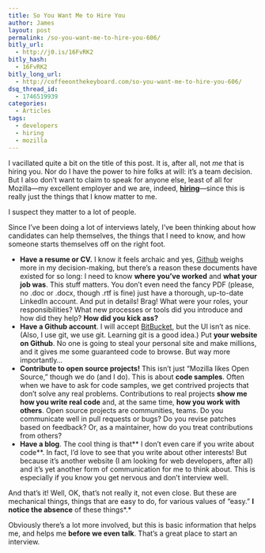 ```yaml
---
title: So You Want Me to Hire You
author: James
layout: post
permalink: /so-you-want-me-to-hire-you-606/
bitly_url:
  - http://j0.is/16FvRK2
bitly_hash:
  - 16FvRK2
bitly_long_url:
  - http://coffeeonthekeyboard.com/so-you-want-me-to-hire-you-606/
dsq_thread_id:
  - 1746519939
categories:
  - Articles
tags:
  - developers
  - hiring
  - mozilla
---
```

I vacillated quite a bit on the title of this post. It is, after all, not *me* that is hiring you. Nor do I have the power to hire folks at will: it&#8217;s a team decision. But I also don&#8217;t want to claim to speak for anyone else, least of all for Mozilla—my excellent employer and we are, indeed, **[hiring][1]**—since this is really just the things that I know matter to me.

I suspect they matter to a lot of people.

Since I&#8217;ve been doing a lot of interviews lately, I&#8217;ve been thinking about how candidates can help themselves, the things that I need to know, and how someone starts themselves off on the right foot.

  * **Have a resume or CV.** I know it feels archaic and yes, [Github][2] weighs more in my decision-making, but there&#8217;s a reason these documents have existed for so long: I need to know **where you&#8217;ve worked** and **what your job was**. This stuff matters. You don&#8217;t even need the fancy PDF (please, no .doc or .docx, though .rtf is fine) just have a thorough, up-to-date LinkedIn account. And put in details! Brag! What were your roles, your responsibilities? What new processes or tools did you introduce and how did they help? **How did you kick ass?**
  * **Have a Github account**. I will accept [BitBucket][3], but the UI isn&#8217;t as nice. (Also, I use git, we use git. Learning git is a good idea.) Put **your website on Github**. No one is going to steal your personal site and make millions, and it gives me some guaranteed code to browse. But way more importantly&#8230;
  * **Contribute to open source projects!** This isn&#8217;t just &#8220;Mozilla likes Open Source,&#8221; though we do (and I do). This is about **code samples**. Often when we have to ask for code samples, we get contrived projects that don&#8217;t solve any real problems. Contributions to real projects **show me how you write real code** and, at the same time, **how you work with others**. Open source projects are communities, teams. Do you communicate well in pull requests or bugs? Do you revise patches based on feedback? Or, as a maintainer, how do you treat contributions from others?
  * **Have a blog**. The cool thing is that** I don&#8217;t even care if you write about code**. In fact, I&#8217;d love to see that you write about other interests! But because it&#8217;s another website (I am looking for web developers, after all) and it&#8217;s yet another form of communication for me to think about. This is especially if you know you get nervous and don&#8217;t interview well.

And that&#8217;s it! Well, OK, that&#8217;s not really it, not even close. But these are mechanical things, things that are easy to do, for various values of &#8220;easy.&#8221; **I notice the absence** of these things*.*

Obviously there&#8217;s a lot more involved, but this is basic information that helps me, and helps me **before we even talk**. That&#8217;s a great place to start an interview.

 [1]: http://www.mozilla.com/careers
 [2]: https://github.com
 [3]: https://bitbucket.org/